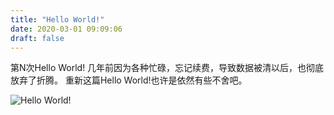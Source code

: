 ```yaml
---
title: "Hello World!"
date: 2020-03-01 09:09:06
draft: false
---
```

第N次Hello World!
几年前因为各种忙碌，忘记续费，导致数据被清以后，也彻底放弃了折腾。
重新这篇Hello World!也许是依然有些不舍吧。

![Hello World!][1]


[1]: http://lab.boke.run/usr/uploads/2020/05/2812543488.jpg	"Hello World!"

